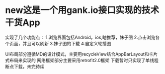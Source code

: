 # new这是一个用gank.io接口实现的技术干货App
实现了几个功能点：
1.浏览界面包括Android，ios,瞎推荐，妹子图
2.点击浏览各个页面，并且可以刷新
3.妹子图的下载
4.自定义轮播图

UI布局部分遵循MD的设计模式，主要用recycleView结合AppBarLayout和卡片式布局来实现的
网络框架部分主要采用retrofit2.0框架
下载暂时只实现了单线程断点下载，未完待续
